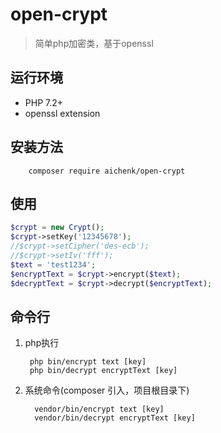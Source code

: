 # open-crypt
> 简单php加密类，基于openssl

## 运行环境
- PHP 7.2+
- openssl extension

## 安装方法
        composer require aichenk/open-crypt
        
## 使用
```php
$crypt = new Crypt();
$crypt->setKey('12345678');
//$crypt->setCipher('des-ecb');
//$crypt->setIv('fff');
$text = 'test1234';
$encryptText = $crypt->encrypt($text);
$decryptText = $crypt->decrypt($encryptText);
```

## 命令行
1. php执行

        php bin/encrypt text [key]
        php bin/decrypt encryptText [key]
       
2. 系统命令(composer 引入，项目根目录下)

         vendor/bin/encrypt text [key]
         vendor/bin/decrypt encryptText [key]
    